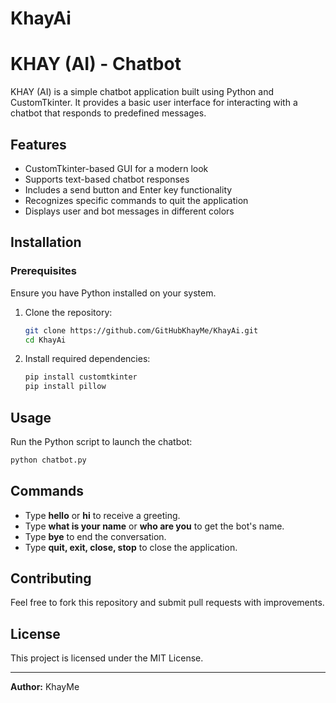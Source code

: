 # KhayAi
# KHAY (AI) - Chatbot

KHAY (AI) is a simple chatbot application built using Python and CustomTkinter. It provides a basic user interface for interacting with a chatbot that responds to predefined messages.

## Features

- CustomTkinter-based GUI for a modern look
- Supports text-based chatbot responses
- Includes a send button and Enter key functionality
- Recognizes specific commands to quit the application
- Displays user and bot messages in different colors

## Installation

### Prerequisites

Ensure you have Python installed on your system.

1. Clone the repository:

   ```sh
   git clone https://github.com/GitHubKhayMe/KhayAi.git
   cd KhayAi
   ```

2. Install required dependencies:

   ```sh
   pip install customtkinter
   pip install pillow
   ```

## Usage

Run the Python script to launch the chatbot:

```sh
python chatbot.py
```

## Commands

- Type **hello** or **hi** to receive a greeting.
- Type **what is your name** or **who are you** to get the bot's name.
- Type **bye** to end the conversation.
- Type **quit, exit, close, stop** to close the application.

## Contributing

Feel free to fork this repository and submit pull requests with improvements.

## License

This project is licensed under the MIT License.

---

**Author:** KhayMe

